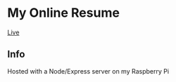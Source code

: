 # My Online Resume
[Live](http://www.stephenshilale.com)

## Info
Hosted with a Node/Express server on my Raspberry Pi
